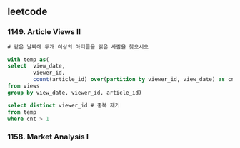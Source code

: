 ## leetcode 
### 1149. Article Views II
```sql
# 같은 날짜에 두개 이상의 아티클을 읽은 사람을 찾으시오 

with temp as(
select  view_date,
        viewer_id,
        count(article_id) over(partition by viewer_id, view_date) as cnt  # 날짜와 id별 아티클 읽은 갯수 출력 
from views
group by view_date, viewer_id, article_id)

select distinct viewer_id # 중복 제거 
from temp
where cnt > 1 
```
### 1158. Market Analysis I
```sql
```

